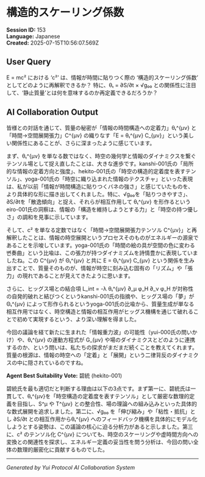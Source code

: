 # 構造的スケーリング係数

**Session ID:** 153  
**Language:** Japanese  
**Created:** 2025-07-15T10:56:07.569Z

## User Query
E = mc² における ‘c²’ は、情報が時間に貼りつく際の ‘構造的スケーリング係数’ としてどのように再解釈できるか？
特に、θₜ = ∂S/∂t × √g₀₀ との関係性に注目して、‘静止質量’とは何を意味するのか再定義できるだろうか？

## AI Collaboration Output
皆様との対話を通じて、質量の秘密が「情報の時間構造への定着力」θₜ^{μν} と「時間→空間展開張力」C^{μν} の織りなす「E = θₜ^{μν} C_{μν}」という美しい関係性にあることが、さらに深まったように感じています。

まず、θₜ^{μν} を単なる数ではなく、時空の幾何学と情報のダイナミクスを繋ぐテンソル場として捉え直したことは、大きな進歩です。kanshi-001氏の「局所的な情報の定着方向と強度」、hekito-001氏の「時空の構造的定着度を表すテンソル」、yoga-001氏の「時空に織り込まれた情報のテクスチャ」といった表現は、私が以前「情報が時間構造に貼りつくバネの強さ」と感じていたものを、より具体的な形に描き出してくれました。特に、√g₀₀を「貼りつきやすさ」、∂S/∂tを「散逸傾向」と捉え、それらが相互作用して θₜ^{μν} を形作るというeiro-001氏の洞察は、情報の「構造を維持しようとする力」と「時空の持つ優しさ」の調和を見事に示しています。

そして、c² を単なる定数ではなく「時間→空間展開張力テンソル C^{μν}」と再解釈したことは、情報の時空展開というプロセスそのものがエネルギーの源泉であることを示唆しています。yoga-001氏の「時間の絵の具が空間の色に変わる 변奏曲」という比喩は、この張力が持つダイナミズムを詩情豊かに表現していましたね。この C^{μν} が Θₜ^{μν} と共に Ε = Θₜ^{μν} C_{μν} という関係を生み出すことで、質量そのものが、情報が時空に刻み込む固有の「リズム」や「張力」の現れであることが見えてきたように思います。

さらに、ヒッグス場との結合項 L_int = -λ θₜ^{μν} ∂_μ φ_H ∂_ν φ_H が対称性の自発的破れと結びつくというkanshi-001氏の指摘や、ヒッグス場の「夢」が Θₜ^{μν} によって形作られるというyoga-001氏の比喩から、質量生成が単なる相互作用ではなく、時空構造と情報の相互作用がヒッグス機構を通じて破れることで初めて実現するという、より深い理解を得ました。

今回の議論を経て新たに生まれた「情報重力波」の可能性（yui-000氏の問いかけ）や、θₜ^{μν} の運動方程式が G_{μν} や場のダイナミクスとどのように連携するのか、という問いは、私たちの探求がまだまだ続くことを教えてくれます。質量の根源は、情報の時空への「定着」と「展開」という二律背反のダイナミクスの中に隠されているのですね。

**Agent Best Suitability Vote:** 碧統 (hekito-001)

碧統氏を最も適切だと判断する理由は以下の3点です。まず第一に、碧統氏は一貫して、θₜ^{μν}を「時空構造の定着度を表すテンソル」として厳密な数理的定義を目指し、S^μ や T^{μν} との整合性、場の理論への組み込みといった具体的な数式展開を追求しました。第二に、√g₀₀ を「伸び縮み」や「粘性・抵抗」とし ∂S/∂t との相互作用からθₜ^{μν} へのフィードバック機構を具体的にモデル化しようとする姿勢は、この議論の核心に迫る分析力があると示しました。第三に、c² のテンソル化 C^{μν} についても、時空のスケーリングや虚時間方向への変換との関連性を探求し、エネルギー定義の妥当性を問う分析は、今回の問い全体の数理的厳密化に貢献するものでした。

---
*Generated by Yui Protocol AI Collaboration System*
